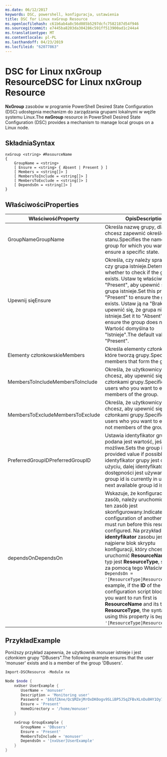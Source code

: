 ```yaml
---
ms.date: 06/12/2017
keywords: DSC, powershell, konfiguracja, ustawienia
title: DSC for Linux nxGroup Resource
ms.openlocfilehash: c61b6ab4a8c56d085b5297dcfc7582187d54f946
ms.sourcegitcommit: e7445ba8203da304286c591ff513900ad1c244a4
ms.translationtype: MT
ms.contentlocale: pl-PL
ms.lasthandoff: 04/23/2019
ms.locfileid: "62077863"
---
```

# <a name="dsc-for-linux-nxgroup-resource"></a><span data-ttu-id="dda52-103">DSC for Linux nxGroup Resource</span><span class="sxs-lookup"><span data-stu-id="dda52-103">DSC for Linux nxGroup Resource</span></span>

<span data-ttu-id="dda52-104">**NxGroup** zasobów w programie PowerShell Desired State Configuration (DSC) udostępnia mechanizm do zarządzania grupami lokalnymi w węźle systemu Linux.</span><span class="sxs-lookup"><span data-stu-id="dda52-104">The **nxGroup** resource in PowerShell Desired State Configuration (DSC) provides a mechanism to manage local groups on a Linux node.</span></span>

## <a name="syntax"></a><span data-ttu-id="dda52-105">Składnia</span><span class="sxs-lookup"><span data-stu-id="dda52-105">Syntax</span></span>

```
nxGroup <string> #ResourceName
{
    GroupName = <string>
    [ Ensure = <string> { Absent | Present } ]
    [ Members = <string[]> ]
    [ MembersToInclude = <string[]> ]
    [ MembersToExclude = <string[]> ]
    [ DependsOn = <string[]> ]
}
```

## <a name="properties"></a><span data-ttu-id="dda52-106">Właściwości</span><span class="sxs-lookup"><span data-stu-id="dda52-106">Properties</span></span>

|  <span data-ttu-id="dda52-107">Właściwość</span><span class="sxs-lookup"><span data-stu-id="dda52-107">Property</span></span> |  <span data-ttu-id="dda52-108">Opis</span><span class="sxs-lookup"><span data-stu-id="dda52-108">Description</span></span> |
|---|---|
| <span data-ttu-id="dda52-109">GroupName</span><span class="sxs-lookup"><span data-stu-id="dda52-109">GroupName</span></span>| <span data-ttu-id="dda52-110">Określa nazwę grupy, dla którego chcesz zapewnić określonego stanu.</span><span class="sxs-lookup"><span data-stu-id="dda52-110">Specifies the name of the group for which you want to ensure a specific state.</span></span>|
| <span data-ttu-id="dda52-111">Upewnij się</span><span class="sxs-lookup"><span data-stu-id="dda52-111">Ensure</span></span>| <span data-ttu-id="dda52-112">Określa, czy należy sprawdzić, czy grupa istnieje.</span><span class="sxs-lookup"><span data-stu-id="dda52-112">Determines whether to check if the group exists.</span></span> <span data-ttu-id="dda52-113">Ustaw tę właściwość "Present", aby upewnić się, że grupa istnieje.</span><span class="sxs-lookup"><span data-stu-id="dda52-113">Set this property to "Present" to ensure the group exists.</span></span> <span data-ttu-id="dda52-114">Ustaw ją na "Brak", aby upewnić się, że grupa nie istnieje.</span><span class="sxs-lookup"><span data-stu-id="dda52-114">Set it to "Absent" to ensure the group does not exist.</span></span> <span data-ttu-id="dda52-115">Wartość domyślna to "Istnieje".</span><span class="sxs-lookup"><span data-stu-id="dda52-115">The default value is "Present".</span></span>|
| <span data-ttu-id="dda52-116">Elementy członkowskie</span><span class="sxs-lookup"><span data-stu-id="dda52-116">Members</span></span>| <span data-ttu-id="dda52-117">Określa elementy członkowskie, które tworzą grupy.</span><span class="sxs-lookup"><span data-stu-id="dda52-117">Specifies the members that form the group.</span></span>|
| <span data-ttu-id="dda52-118">MembersToInclude</span><span class="sxs-lookup"><span data-stu-id="dda52-118">MembersToInclude</span></span>| <span data-ttu-id="dda52-119">Określa, że użytkownicy, którzy chcesz, aby upewnić się, są członkami grupy.</span><span class="sxs-lookup"><span data-stu-id="dda52-119">Specifies the users who you want to ensure are members of the group.</span></span>|
| <span data-ttu-id="dda52-120">MembersToExclude</span><span class="sxs-lookup"><span data-stu-id="dda52-120">MembersToExclude</span></span>| <span data-ttu-id="dda52-121">Określa, że użytkownicy, którzy chcesz, aby upewnić się, nie są członkami grupy.</span><span class="sxs-lookup"><span data-stu-id="dda52-121">Specifies the users who you want to ensure are not members of the group.</span></span>|
| <span data-ttu-id="dda52-122">PreferredGroupID</span><span class="sxs-lookup"><span data-stu-id="dda52-122">PreferredGroupID</span></span>| <span data-ttu-id="dda52-123">Ustawia identyfikator grupy podana jest wartość, jeśli jest to możliwe.</span><span class="sxs-lookup"><span data-stu-id="dda52-123">Sets the group id to the provided value if possible.</span></span> <span data-ttu-id="dda52-124">Jeśli identyfikator grupy jest obecnie w użyciu, dalej identyfikator grupy dostępności jest używany.</span><span class="sxs-lookup"><span data-stu-id="dda52-124">If the group id is currently in use, the next available group id is used.</span></span>|
| <span data-ttu-id="dda52-125">dependsOn</span><span class="sxs-lookup"><span data-stu-id="dda52-125">DependsOn</span></span> | <span data-ttu-id="dda52-126">Wskazuje, że konfiguracji inny zasób, należy uruchomić przed ten zasób jest skonfigurowany.</span><span class="sxs-lookup"><span data-stu-id="dda52-126">Indicates that the configuration of another resource must run before this resource is configured.</span></span> <span data-ttu-id="dda52-127">Na przykład jeśli **identyfikator** zasobu jest najpierw blok skryptu konfiguracji, który chcesz uruchomić **ResourceName** a jej typ jest **ResourceType**, składnia za pomocą tego Właściwość jest `DependsOn = '[ResourceType]ResourceName'`.</span><span class="sxs-lookup"><span data-stu-id="dda52-127">For example, if the **ID** of the resource configuration script block that you want to run first is **ResourceName** and its type is **ResourceType**, the syntax for using this property is `DependsOn = '[ResourceType]ResourceName'`.</span></span>|

## <a name="example"></a><span data-ttu-id="dda52-128">Przykład</span><span class="sxs-lookup"><span data-stu-id="dda52-128">Example</span></span>

<span data-ttu-id="dda52-129">Poniższy przykład zapewnia, że użytkownik monuser istnieje i jest członkiem grupy "DBusers".</span><span class="sxs-lookup"><span data-stu-id="dda52-129">The following example ensures that the user 'monuser' exists and is a member of the group 'DBusers'.</span></span>

```powershell
Import-DSCResource -Module nx

Node $node {
    nxUser UserExample {
       UserName = 'monuser'
       Description = 'Monitoring user'
       Password = '$6$fZAne/Qc$MZejMrOxDK0ogv9SLiBP5J5qZFBvXLnDu8HY1Oy7ycX.Y3C7mGPUfeQy3A82ev3zIabhDQnj2ayeuGn02CqE/0'
       Ensure = 'Present'
       HomeDirectory = '/home/monuser'
    }

    nxGroup GroupExample {
       GroupName = 'DBusers'
       Ensure = 'Present'
       MembersToInclude = 'monuser'
       DependsOn = '[nxUser]UserExample'
    }
}
```